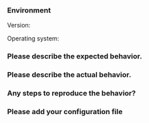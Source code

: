 <!-- This is a bug report template. By following the instructions below and
filling out the sections with your information, you will help the us to get all
the necessary data to fix your issue.

You can also preview your report before submitting it.

Text between <!-- and --​> marks will be invisible in the report.
-->

<!-- If you have a configuration problem, please first try to create a basic configuration following the instructions on [the wiki](https://github.com/ashley_mspgeek/matterbridge/wiki/How-to-create-your-config) before filing an issue. -->


### Environment
<!-- run `matterbridge -version` -->
<!-- If you're having problems with mattermost also specify the mattermost version. -->
Version:

<!-- What operating system are you using ? (be as specific as possible) -->
Operating system:

<!-- If you compiled matterbridge yourself:
       * Specify the output of `go version` 
       * Specify the output of `git rev-parse HEAD` -->

### Please describe the expected behavior.


### Please describe the actual behavior. 
<!-- Use logs from running `matterbridge -debug` if possible. -->


### Any steps to reproduce the behavior?


### Please add your configuration file 
<!-- (be sure to exclude or anonymize private data (tokens/passwords)) -->
